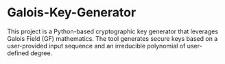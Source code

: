 # Galois-Key-Generator
This project is a Python-based cryptographic key generator that leverages Galois Field (GF) mathematics. The tool generates secure keys based on a user-provided input sequence and an irreducible polynomial of user-defined degree.
